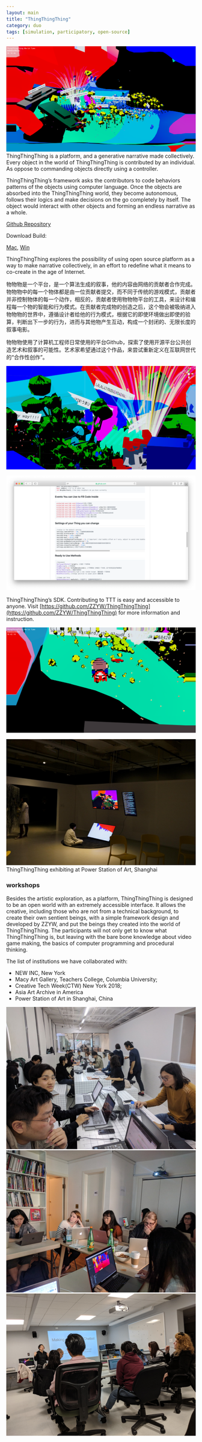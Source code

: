 ```yaml
---
layout: main
title: "ThingThingThing"
category: duo
tags: [simulation, participatory, open-source]
---
```


![ttt_title](/assets/image/ttt_9.png)
ThingThingThing is a platform, and a generative narrative made collectively. Every object in the world of ThingThingThing is contributed by an individual. As oppose to commanding objects directly using a controller.



ThingThingThing’s framework asks the contributors to code behaviors patterns of the objects using computer language. Once the objects are absorbed into the ThingThingThing world, they become autonomous, follows their logics and make decisions on the go completely by itself. The object would interact with other objects and forming an endless narrative as a whole.

[Github Repository](https://github.com/ZZYW/ThingThingThing)

Download Build:

[Mac](https://github.com/ZZYW/ThingThingThing/releases/download/v1.42-alpha/ttt_1.42_alpha_mac.app.zip), [Win](https://github.com/ZZYW/ThingThingThing/releases/download/v1.42-alpha/ttt_1.42_alpha_PC.zip)

ThingThingThing explores the possibility of using open source platform as a way to make narrative collectively, in an effort to redefine what it means to co-create in the age of Internet.

物物物是一个平台，是一个算法生成的叙事，他的内容由网络的贡献者合作完成。物物物中的每一个物体都是由一位贡献者提交，而不同于传统的游戏模式，贡献者并非控制物体的每一个动作，相反的，贡献者使用物物物平台的工具，来设计和编程每一个物的智能和行为模式。在贡献者完成物的创造之后，这个物会被吸纳进入物物物的世界中，遵循设计者给他的行为模式，根据它的即使环境做出即使的验算，判断出下一步的行为，进而与其他物产生互动，构成一个封闭的、无限长度的叙事电影。

物物物使用了计算机工程师日常使用的平台Github，探索了使用开源平台公共创造艺术和叙事的可能性。艺术家希望通过这个作品，来尝试重新定义在互联网世代的“合作性创作”。

![thingthingthing image](/assets/image/ttt_2.png)

![thingthingthing image](/assets/image/ttt_github.png)

ThingThingThing’s SDK. Contributing to TTT is easy and accessible to anyone.
Visit [https://github.com/ZZYW/ThingThingThing](https://github.com/ZZYW/ThingThingThing) for more information and instruction.

![thingthingthing image](/assets/image/ttt_7.png)






![thingthingthing image](/assets/image/ttt_installation_1.jpg)
ThingThingThing exhibiting at Power Station of Art, Shanghai

### workshops

Besides the artistic exploration, as a platform, ThingThingThing is designed to be an open world with an extremely accessible interface. It allows the creative, including those who are not from a technical background, to create their own sentient beings, with a simple framework design and developed by ZZYW, and put the beings they created into the world of ThingThingThing. The participants will not only get to know what ThingThingThing is, but leaving with the bare bone knowledge about video game making, the basics of computer programming and procedural thinking.

The list of institutions we have collaborated with:

- NEW INC, New York
- Macy Art Gallery, Teachers College, Columbia University;
- Creative Tech Week(CTW) New York 2018;
- Asia Art Archive in America
- Power Station of Art in Shanghai, China




![thingthingthing workshop image](/assets/image/ttt_workshop_psa.jpg)
![thingthingthing workshop image](/assets/image/ttt_workshop_aaa.jpg)
![thingthingthing workshop image](/assets/image/ttt_workshop_tc.jpg)
